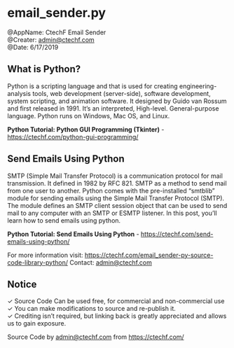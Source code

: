 # email_sender.py

@AppName: CtechF Email Sender
<br>
@Creater: admin@ctechf.com
<br>
@Date: 6/17/2019

<h2>What is Python?</h2>

Python is a scripting language and that is used for creating engineering-analysis tools, web development (server-side), software development, system scripting, and animation software. It designed by Guido van Rossum and first released in 1991. It’s an interpreted, High-level. General-purpose language. Python runs on Windows, Mac OS, and Linux.

<b>Python Tutorial: Python GUI Programming (Tkinter)</b> - https://ctechf.com/python-gui-programming/


<h2>Send Emails Using Python </h2>

SMTP (Simple Mail Transfer Protocol) is a communication protocol for mail transmission. It defined in 1982 by RFC 821. SMTP as a method to send mail from one user to another. Python comes with the pre-installed “smtblib” module for sending emails using the Simple Mail Transfer Protocol (SMTP). The module defines an SMTP client session object that can be used to send mail to any computer with an SMTP or ESMTP listener. In this post, you’ll learn how to send emails using python. 

<b>Python Tutorial: Send Emails Using Python</b> - https://ctechf.com/send-emails-using-python/

For more information visit: https://ctechf.com/email_sender-py-source-code-library-python/
Contact: admin@ctechf.com


<h2>Notice</h2>

✓ Source Code Can be used free, for commercial and non-commercial use
<br>
✓ You can make modifications to source and re-publish it.
<br>
✓ Crediting isn’t required, but linking back is greatly appreciated and allows us to gain exposure.


Source Code by admin@ctechf.com from https://ctechf.com/
